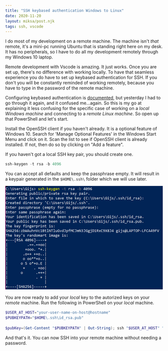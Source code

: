 ```yaml
---
title: "SSH keybased authentication Windows to Linux"
date: 2020-11-20
layout: miksa/post.njk
tags: ssh, vscode
---
```


I do most of my development on a remote machine. The machine isn't *that* remote, it's a mini-pc running Ubuntu that is standing right here on my desk. It has no peripherals, so I have to do all my development remotely through my Windows 10 laptop.

Remote development with Vscode is amazing. It just works. Once you are set up, there's no difference with working locally. To have that seamless experience you do have to set up keybased authentication for SSH. If you don't you will be constantly reminded of working remotely, because you have to type in the password of the remote machine.
<!-- more -->
Configuring keybased authentication is [documented](https://code.visualstudio.com/docs/remote/troubleshooting#_configuring-key-based-authentication), but yesterday I had to go through it again, and it confused me...again. So this is my go at explaining it less confusing for the specific case of working on a *local Windows machine* and connecting to a *remote Linux machine*. So open up that PowerShell and let's start.

Install the OpenSSH client if you haven't already. It is a optional feature of Windows 10. Search for 'Manage Optional Features' in the Windows Start Menu and click on it. Scan the list to see if OpenSSH client is already installed. If not, then do so by clicking on "Add a feature".

If you haven't got a local SSH key pair, you should create one.

```PowerShell
ssh-keygen -t rsa -b 4096
```

You can accept all defaults and keep the passphrase empty. It will result in a keypair generated in the `$HOME\.ssh\` folder which we will use later.

<img src="/images/ssh-keypair.gif" title="Create your local SSH key pair" alt="Create your local SSH key pair" />

You are now ready to add your *local* key to the autorized keys on your *remote* machine. Run the following in PowerShell on your *local* machine.

```PowerShell
$USER_AT_HOST="your-user-name-on-host@hostname"
$PUBKEYPATH="$HOME\.ssh\id_rsa.pub"

$pubKey=(Get-Content "$PUBKEYPATH" | Out-String); ssh "$USER_AT_HOST" "mkdir -p ~/.ssh && chmod 700 ~/.ssh && echo '${pubKey}' >> ~/.ssh/authorized_keys && chmod 600 ~/.ssh/authorized_keys"
```

And that's it. You can now SSH into your remote machine without needing a password.
